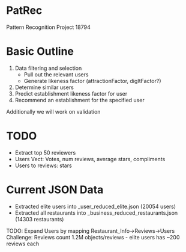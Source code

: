PatRec
======

Pattern Recognition Project 18794

Basic Outline
=============

1) Data filtering and selection
	- Pull out the relevant users
	- Generate likeness factor (attractionFactor, digItFactor?)
2) Determine similar users
3) Predict establishment likeness factor for user
4) Recommend an establishment for the specified user

Additionally we will work on validation

TODO
====
- Extract top 50 reviewers
- Users Vect: Votes, num reviews, average stars, compliments
- Users to reviews: stars

Current JSON Data
=================
- Extracted elite users into _user_reduced_elite.json (20054 users)
- Extracted all restaurants into _business_reduced_restaurants.json (14303 restaurants)

TODO: Expand Users by mapping Restaurant_Info->Reviews->Users
Challenge: Reviews count 1.2M objects/reviews - elite users has ~200 reviews each